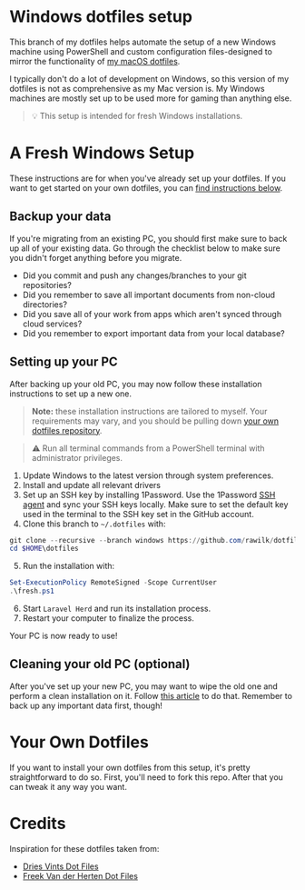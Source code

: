 # Windows dotfiles setup
This branch of my dotfiles helps automate the setup of a new Windows machine using PowerShell and custom configuration files-designed to mirror the functionality of [my macOS dotfiles](https://github.com/rawilk/dotfiles).

I typically don't do a lot of development on Windows, so this version of my dotfiles is not as comprehensive as my Mac version is. My Windows machines are mostly set up to be used more for gaming than anything else.

> 💡 This setup is intended for fresh Windows installations.

# A Fresh Windows Setup
These instructions are for when you've already set up your dotfiles. If you want to get started on your own dotfiles, you can
[find instructions below](#your-own-dotfiles).

## Backup your data
If you're migrating from an existing PC, you should first make sure to back up all of your existing data. Go through the checklist below to make sure you didn't forget anything before you migrate.

- Did you commit and push any changes/branches to your git repositories?
- Did you remember to save all important documents from non-cloud directories?
- Did you save all of your work from apps which aren't synced through cloud services?
- Did you remember to export important data from your local database?

## Setting up your PC
After backing up your old PC, you may now follow these installation instructions to set up a new one.

> **Note:** these installation instructions are tailored to myself. Your requirements may vary, and you should be pulling down [your own dotfiles repository](#your-own-dotfiles).

> ⚠️ Run all terminal commands from a PowerShell terminal with administrator privileges.

1. Update Windows to the latest version through system preferences.
2. Install and update all relevant drivers
3. Set up an SSH key by installing 1Password. Use the 1Password [SSH agent](https://developer.1password.com/docs/ssh/get-started/#step-3-turn-on-the-1password-ssh-agent) and sync your SSH keys locally. Make sure to set the default key used in the terminal to the SSH key set in the GitHub account.
4. Clone this branch to `~/.dotfiles` with:
```powershell
git clone --recursive --branch windows https://github.com/rawilk/dotfiles.git $HOME\dotfiles
cd $HOME\dotfiles
```
5. Run the installation with:
```powershell
Set-ExecutionPolicy RemoteSigned -Scope CurrentUser
.\fresh.ps1
```
6. Start `Laravel Herd` and run its installation process.
7. Restart your computer to finalize the process.

Your PC is now ready to use!

## Cleaning your old PC (optional)
After you've set up your new PC, you may want to wipe the old one and perform a clean installation on it. Follow [this article](https://www.microsoft.com/en-us/windowsinsider/cleaninstall) to do that. Remember to back up any important data first, though!

# Your Own Dotfiles
If you want to install your own dotfiles from this setup, it's pretty straightforward to do so. First, you'll need to fork this repo. After that you can tweak it any way you want.

# Credits
Inspiration for these dotfiles taken from:

- [Dries Vints Dot Files](https://github.com/driesvints/dotfiles)
- [Freek Van der Herten Dot Files](https://github.com/freekmurze/dotfiles)
